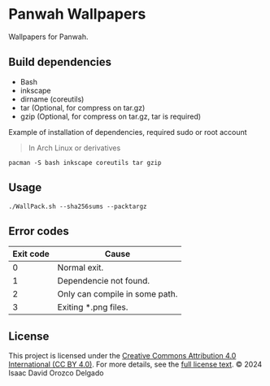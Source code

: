 # Panwah Wallpapers
Wallpapers for Panwah.

## Build dependencies
* Bash
* inkscape
* dirname (coreutils)
* tar (Optional, for compress on tar.gz)
* gzip (Optional, for compress on tar.gz, tar is required)

Example of installation of dependencies, required sudo or root account
> In Arch Linux or derivatives
```
pacman -S bash inkscape coreutils tar gzip
```

## Usage
```
./WallPack.sh --sha256sums --packtargz
```

## Error codes
| Exit code	| Cause					|
| --- 		| ---					|
| 0		| Normal exit.				|
| 1		| Dependencie not found.		|
| 2		| Only can compile in some path.	|
| 3		| Exiting *.png files.			|

## License
This project is licensed under the [Creative Commons Attribution 4.0 International (CC BY 4.0)](https://creativecommons.org/licenses/by/4.0/).
For more details, see the [full license text](LICENSE).
© 2024 Isaac David Orozco Delgado
